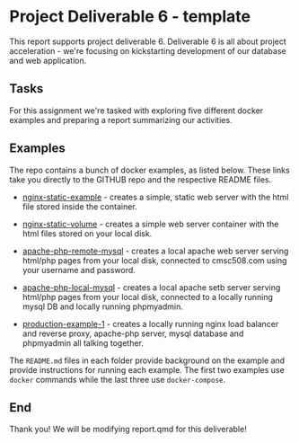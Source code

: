 # Project Deliverable 6 - template

This report supports project deliverable 6.  Deliverable 6 is all about project acceleration -
we're focusing on kickstarting development of our database and web application.

## Tasks

For this assignment we're tasked with exploring five different docker examples and preparing
a report summarizing our activities.

## Examples

The repo contains a bunch of docker examples, as listed below.  These links take you 
directly to the GITHUB repo and the respective README files.  

* [nginx-static-example](https://github.com/vcu-ssg/ssg-quarto-docker-tutorial/tree/main/site/example-nginx-static-example) - creates a simple, static web server with the html file stored inside the container.

* [nginx-static-volume](https://github.com/vcu-ssg/ssg-quarto-docker-tutorial/tree/main/site/example-nginx-static-volume) - creates a simple web server container with the html files stored on your local disk.

* [apache-php-remote-mysql](https://github.com/vcu-ssg/ssg-quarto-docker-tutorial/tree/main/site/example-apache-php-remote-mysql) - creates a local apache web server serving html/php pages from your local disk, connected to cmsc508.com using your username and password.

* [apache-php-local-mysql](https://github.com/vcu-ssg/ssg-quarto-docker-tutorial/tree/main/site/example-apache-php-local-mysql) - creates a local apache setb server serving html/php pages from your local disk, connected to a locally running mysql DB and locally running phpmyadmin.

* [production-example-1](https://github.com/vcu-ssg/ssg-quarto-docker-tutorial/tree/main/site/example-production-example-1) - creates a locally running nginx load balancer and reverse proxy, apache-php server, mysql database and phpmyadmin all talking together.

The `README.md` files in each folder provide background on the example and provide instructions for running each example.  The first two examples use `docker` commands while the last three use `docker-compose`.

## End

Thank you! We will be modifying report.qmd for this deliverable!


